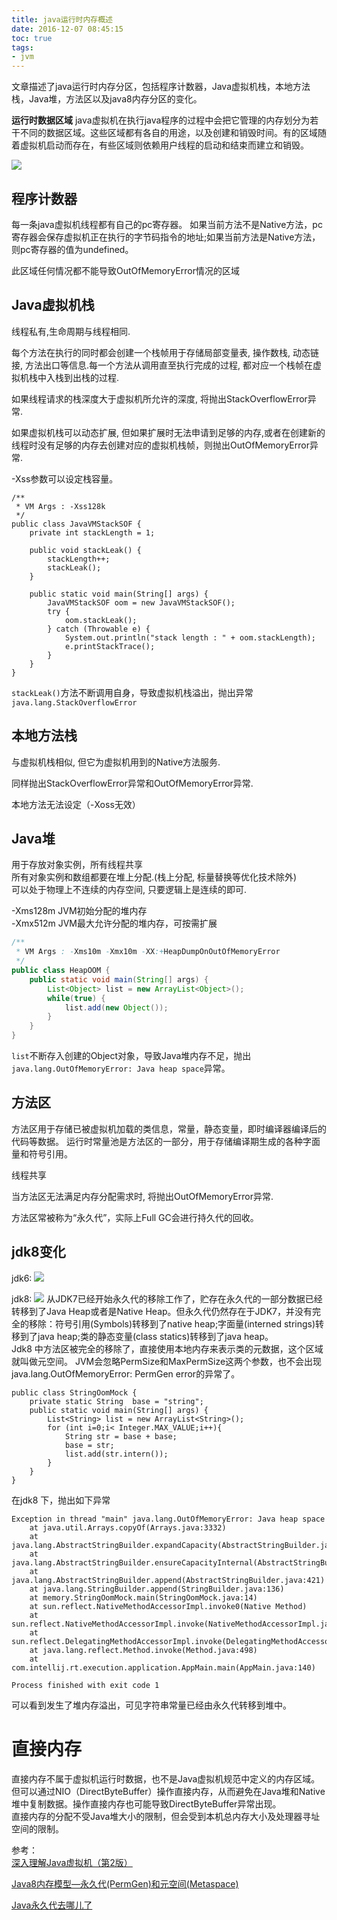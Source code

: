 ```yaml
---
title: java运行时内存概述
date: 2016-12-07 08:45:15
toc: true
tags: 
- jvm
---
```

文章描述了java运行时内存分区，包括程序计数器，Java虚拟机栈，本地方法栈，Java堆，方法区以及java8内存分区的变化。
<!--more-->

**运行时数据区域**
java虚拟机在执行java程序的过程中会把它管理的内存划分为若干不同的数据区域。这些区域都有各自的用途，以及创建和销毁时间。有的区域随着虚拟机启动而存在，有些区域则依赖用户线程的启动和结束而建立和销毁。  

![](java-memory/3.png)

## 程序计数器
每一条java虚拟机线程都有自己的pc寄存器。
如果当前方法不是Native方法，pc寄存器会保存虚拟机正在执行的字节码指令的地址;如果当前方法是Native方法，则pc寄存器的值为undefined。

此区域任何情况都不能导致OutOfMemoryError情况的区域  

## Java虚拟机栈

线程私有,生命周期与线程相同.

每个方法在执行的同时都会创建一个栈帧用于存储局部变量表, 操作数栈, 动态链接, 方法出口等信息.每一个方法从调用直至执行完成的过程, 都对应一个栈帧在虚拟机栈中入栈到出栈的过程.

如果线程请求的栈深度大于虚拟机所允许的深度, 将抛出StackOverflowError异常.

如果虚拟机栈可以动态扩展, 但如果扩展时无法申请到足够的内存,或者在创建新的线程时没有足够的内存去创建对应的虚拟机栈帧，则抛出OutOfMemoryError异常.

-Xss参数可以设定栈容量。

```
/**
 * VM Args : -Xss128k
 */
public class JavaVMStackSOF {
	private int stackLength = 1;
	
	public void stackLeak() {
		stackLength++;
		stackLeak();
	}
	
	public static void main(String[] args) {
		JavaVMStackSOF oom = new JavaVMStackSOF();
		try {
			oom.stackLeak();
		} catch (Throwable e) {
			System.out.println("stack length : " + oom.stackLength);
			e.printStackTrace();
		}
	}
}
```
`stackLeak()`方法不断调用自身，导致虚拟机栈溢出，抛出异常`java.lang.StackOverflowError`


## 本地方法栈

与虚拟机栈相似, 但它为虚拟机用到的Native方法服务.

同样抛出StackOverflowError异常和OutOfMemoryError异常.

本地方法无法设定（-Xoss无效）

	
## Java堆
用于存放对象实例，所有线程共享  
所有对象实例和数组都要在堆上分配.(栈上分配, 标量替换等优化技术除外)  
可以处于物理上不连续的内存空间, 只要逻辑上是连续的即可.

-Xms128m JVM初始分配的堆内存  
-Xmx512m JVM最大允许分配的堆内存，可按需扩展  

~~~java
/**
 * VM Args : -Xms10m -Xmx10m -XX:+HeapDumpOnOutOfMemoryError
 */
public class HeapOOM {
	public static void main(String[] args) {
		List<Object> list = new ArrayList<Object>();
		while(true) {
			list.add(new Object());
		}
	}
}
~~~
`list`不断存入创建的Object对象，导致Java堆内存不足，抛出`java.lang.OutOfMemoryError: Java heap space`异常。


## 方法区
方法区用于存储已被虚拟机加载的类信息，常量，静态变量，即时编译器编译后的代码等数据。
运行时常量池是方法区的一部分，用于存储编译期生成的各种字面量和符号引用。

线程共享

当方法区无法满足内存分配需求时, 将抛出OutOfMemoryError异常.


方法区常被称为“永久代”，实际上Full GC会进行持久代的回收。



## jdk8变化
jdk6:
![](java-memory/1.png)

jdk8:
![](java-memory/2.png)
从JDK7已经开始永久代的移除工作了，贮存在永久代的一部分数据已经转移到了Java Heap或者是Native Heap。但永久代仍然存在于JDK7，并没有完全的移除：符号引用(Symbols)转移到了native heap;字面量(interned strings)转移到了java heap;类的静态变量(class statics)转移到了java heap。  
Jdk8 中方法区被完全的移除了，直接使用本地内存来表示类的元数据，这个区域就叫做元空间。
JVM会忽略PermSize和MaxPermSize这两个参数，也不会出现java.lang.OutOfMemoryError: PermGen error的异常了。  



```
public class StringOomMock {
    private static String  base = "string";
    public static void main(String[] args) {
        List<String> list = new ArrayList<String>();
        for (int i=0;i< Integer.MAX_VALUE;i++){
            String str = base + base;
            base = str;
            list.add(str.intern());
        }
    }
}
```


在jdk8 下，抛出如下异常
```
Exception in thread "main" java.lang.OutOfMemoryError: Java heap space
	at java.util.Arrays.copyOf(Arrays.java:3332)
	at java.lang.AbstractStringBuilder.expandCapacity(AbstractStringBuilder.java:137)
	at java.lang.AbstractStringBuilder.ensureCapacityInternal(AbstractStringBuilder.java:121)
	at java.lang.AbstractStringBuilder.append(AbstractStringBuilder.java:421)
	at java.lang.StringBuilder.append(StringBuilder.java:136)
	at memory.StringOomMock.main(StringOomMock.java:14)
	at sun.reflect.NativeMethodAccessorImpl.invoke0(Native Method)
	at sun.reflect.NativeMethodAccessorImpl.invoke(NativeMethodAccessorImpl.java:62)
	at sun.reflect.DelegatingMethodAccessorImpl.invoke(DelegatingMethodAccessorImpl.java:43)
	at java.lang.reflect.Method.invoke(Method.java:498)
	at com.intellij.rt.execution.application.AppMain.main(AppMain.java:140)

Process finished with exit code 1
```
可以看到发生了堆内存溢出，可见字符串常量已经由永久代转移到堆中。


# 直接内存
直接内存不属于虚拟机运行时数据，也不是Java虚拟机规范中定义的内存区域。  
但可以通过NIO（DirectByteBuffer）操作直接内存，从而避免在Java堆和Native堆中复制数据。操作直接内存也可能导致DirectByteBuffer异常出现。  
直接内存的分配不受Java堆大小的限制，但会受到本机总内存大小及处理器寻址空间的限制。

参考：  
[深入理解Java虚拟机（第2版）](https://book.douban.com/subject/24722612/)  

[Java8内存模型—永久代(PermGen)和元空间(Metaspace)](http://www.cnblogs.com/paddix/p/5309550.html)

[Java永久代去哪儿了](http://droidyue.com/blog/2015/08/22/where-has-the-java-permgen-gone/index.html)

